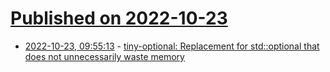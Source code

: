 # [Published on 2022-10-23](index.md)

* [2022-10-23, 09:55:13](https://lobste.rs/s/pvvuvr/tiny_optional_replacement_for_std) - [tiny-optional: Replacement for std::optional that does not unnecessarily waste memory](https://github.com/Sedeniono/tiny-optional)

